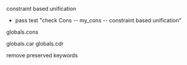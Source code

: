 constraint based unification

- pass test "check Cons -- my_cons -- constraint based unification"

globals.cons

globals.car
globals.cdr

remove preserved keywords
